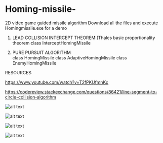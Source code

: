 # Homing-missile-
2D video game guided missile algorithm
Download all the files and execute Homingmissile.exe for a demo 

1) LEAD COLLISION INTERCEPT THEOREM (Thales basic proportionality theorem
   class InterceptHomingMissile
   
2) PURE PURSUIT ALGORITHM  
   class HomingMissile
   class AdaptiveHomingMissile
   class EnemyHomingMissile
   

RESOURCES:

https://www.youtube.com/watch?v=T2fPKUfmnKo

https://codereview.stackexchange.com/questions/86421/line-segment-to-circle-collision-algorithm


![alt text](https://github.com/yoyoberenguer/Homing-missile-/blob/master/Screendump439.png)

![alt text](https://github.com/yoyoberenguer/Homing-missile-/blob/master/Screendump456.png)

![alt text](https://github.com/yoyoberenguer/Homing-missile-/blob/master/Screendump121.png)

![alt text](https://github.com/yoyoberenguer/Homing-missile-/blob/master/Screendump595.png)
